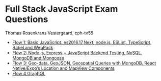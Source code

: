 # Full Stack JavaScript Exam Questions

Thomas Rosenkrans Vestergaard, cph-tv55

- [Flow 1: Basic JavaScript, es2016,17,Next, node.js, ESLint, TypeScript, Babel and WebPack](flow1.md)
- [Flow 2: Node.js, Express + JavaScript Backend Testing, NoSQL, MongoDB and Mongoose](flow2.md)
- [Flow 3: Geo-data, GeoJSON, Geospatial Queries with MongoDB, React Native/Expo’s Location and MapView Components](flow3.md)
- [Flow 4 GraphQL](flow4_qraphql.md)